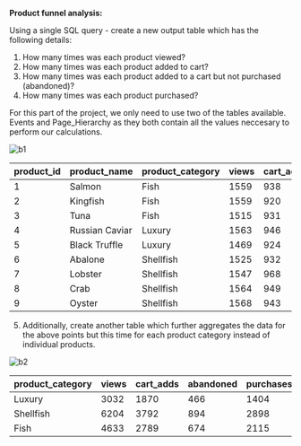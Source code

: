 **Product funnel analysis:**

Using a single SQL query - create a new output table which has the following details:

1. How many times was each product viewed?
2. How many times was each product added to cart?
3. How many times was each product added to a cart but not purchased (abandoned)?
4. How many times was each product purchased?


For this part of the project, we only need to use two of the tables available. Events and Page_Hierarchy  as they both contain all the values neccesary to perform our calculations.

![b1](https://github.com/Sebsram/Case-Study-Clique-Bait/assets/130475600/edd1ab61-3686-4c74-873f-b753984121df)

| product_id | product_name   | product_category | views | cart_adds | abandoned | purchases |
| ---------- | -------------- | ---------------- | ----- | --------- | --------- | --------- |
| 1          | Salmon         | Fish             | 1559  | 938       | 227       | 711       |
| 2          | Kingfish       | Fish             | 1559  | 920       | 213       | 707       |
| 3          | Tuna           | Fish             | 1515  | 931       | 234       | 697       |
| 4          | Russian Caviar | Luxury           | 1563  | 946       | 249       | 697       |
| 5          | Black Truffle  | Luxury           | 1469  | 924       | 217       | 707       |
| 6          | Abalone        | Shellfish        | 1525  | 932       | 233       | 699       |
| 7          | Lobster        | Shellfish        | 1547  | 968       | 214       | 754       |
| 8          | Crab           | Shellfish        | 1564  | 949       | 230       | 719       |
| 9          | Oyster         | Shellfish        | 1568  | 943       | 217       | 726       |

5. Additionally, create another table which further aggregates the data for the above points but this time for each product category instead of individual products.

![b2](https://github.com/Sebsram/Case-Study-Clique-Bait/assets/130475600/80bc5d85-be4a-4200-9013-f9672d478f1b)

| product_category | views | cart_adds | abandoned | purchases |
| ---------------- | ----- | --------- | --------- | --------- |
| Luxury           | 3032  | 1870      | 466       | 1404      |
| Shellfish        | 6204  | 3792      | 894       | 2898      |
| Fish             | 4633  | 2789      | 674       | 2115      |


